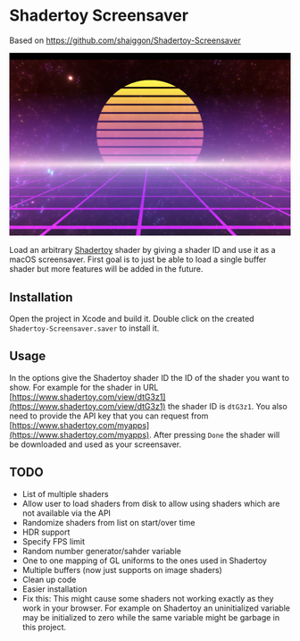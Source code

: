# Shadertoy Screensaver

Based on https://github.com/shaiggon/Shadertoy-Screensaver

![Screenshot of the screensaver](screenshot/screenshot.png?raw=true)

Load an arbitrary [Shadertoy](https://shadertoy.com) shader by giving a shader ID and
use it as a macOS screensaver. First goal is to just be able to load a single buffer shader
but more features will be added in the future.

## Installation

Open the project in Xcode and build it. Double click on the created `Shadertoy-Screensaver.saver` to install it.

## Usage

In the options give the Shadertoy shader ID the ID of the shader you want to show. For example
for the shader in URL [https://www.shadertoy.com/view/dtG3z1](https://www.shadertoy.com/view/dtG3z1)
the shader ID is `dtG3z1`. You also need to provide the API key that you can request from
[https://www.shadertoy.com/myapps](https://www.shadertoy.com/myapps). After pressing `Done` the
shader will be downloaded and used as your screensaver.


## TODO

* List of multiple shaders
* Allow user to load shaders from disk to allow using shaders which are not available via the API
* Randomize shaders from list on start/over time
* HDR support
* Specify FPS limit
* Random number generator/sahder variable
* One to one mapping of GL uniforms to the ones used in Shadertoy
* Multiple buffers (now just supports on image shaders)
* Clean up code
* Easier installation
* Fix this: This might cause some shaders not working exactly as they work in your browser. For example on Shadertoy an uninitialized
variable may be initialized to zero while the same variable might be garbage in this project.
